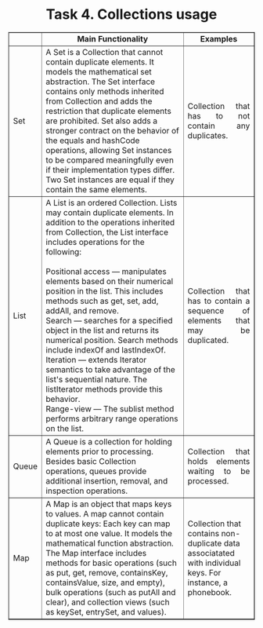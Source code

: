 <h1 align = "center">Task 4. Collections usage</h1>
<table align = "center"  border="1">
   <tr align = "center">
      <td><b> </b></td>
      <td><b>Main Functionality</b></td>
      <td><b>Examples</b></td>
   </tr>
   <tr>
      <td>Set</td>
      <td>A Set is a Collection that cannot contain duplicate elements. It models the mathematical set abstraction. The Set interface contains only methods inherited from Collection and adds the restriction that duplicate elements are prohibited. Set also adds a stronger contract on the behavior of the equals and hashCode operations, allowing Set instances to be compared meaningfully even if their implementation types differ. Two Set instances are equal if they contain the same elements.
      </td>
      <td align="justify">Collection that has to not contain any duplicates.</td>
   </tr>
   <tr>
      <td>
         List
      </td>
      <td>
      A List is an ordered Collection. Lists may contain duplicate elements. In addition to the operations inherited from Collection, the List interface includes operations for the following:<br><br>  
          Positional access — manipulates elements based on their numerical position in the list. This includes methods such as get, set, add, addAll, and remove.<br>
          Search — searches for a specified object in the list and returns its numerical position. Search methods include indexOf and lastIndexOf.<br>
          Iteration — extends Iterator semantics to take advantage of the list's sequential nature. The listIterator methods provide this behavior.<br>
          Range-view — The sublist method performs arbitrary range operations on the list.
      </td>
      <td align="justify">
         Collection that has to contain a sequence of elements that may be duplicated.
      </td>
   </tr>
   <tr>
      <td>
         Queue
      </td>
      <td>
      A Queue is a collection for holding elements prior to processing. Besides basic Collection operations, queues provide additional insertion, removal, and inspection operations.
      </td>
      <td align="justify">
         Collection that holds elements waiting to be processed.
      </td>
   </tr>
   <tr>
      <td>Map</td>
      <td>
      A Map is an object that maps keys to values. A map cannot contain duplicate keys: Each key can map to at most one value. It models the mathematical function abstraction. The Map interface includes methods for basic operations (such as put, get, remove, containsKey, containsValue, size, and empty), bulk operations (such as putAll and clear), and collection views (such as keySet, entrySet, and values). 
      </td>
      <td>
      Collection that contains non-duplicate data associatated with individual keys. For instance, a phonebook.
      </td>
   </tr>
</table>